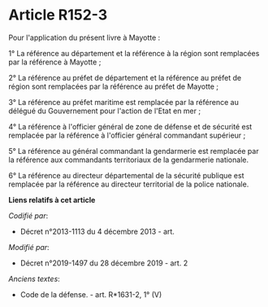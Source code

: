# Article R152-3

Pour l'application du présent livre à Mayotte :

1° La référence au département et la référence à la région sont remplacées par la référence à Mayotte ;

2° La référence au préfet de département et la référence au préfet de région sont remplacées par la référence au préfet de
Mayotte ;

3° La référence au préfet maritime est remplacée par la référence au délégué du Gouvernement pour l'action de l'Etat en mer ;

4° La référence à l'officier général de zone de défense et de sécurité est remplacée par la référence à l'officier général
commandant supérieur ;

5° La référence au général commandant la gendarmerie est remplacée par la référence aux commandants territoriaux de la
gendarmerie nationale.

6° La référence au directeur départemental de la sécurité publique est remplacée par la référence au directeur territorial de
la police nationale.

**Liens relatifs à cet article**

_Codifié par_:

  - Décret n°2013-1113 du 4 décembre 2013 - art.

_Modifié par_:

  - Décret n°2019-1497 du 28 décembre 2019 - art. 2

_Anciens textes_:

  - Code de la défense. - art. R*1631-2, 1° (V)
